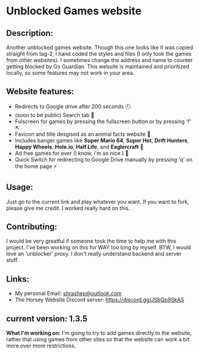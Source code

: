 # Unblocked Games website

## Description:
Another unblocked games website. Though this one looks like it was copied straight from tag-2, I hand coded the styles and files (I only took the games from other websites). I sometimes change the address and name to counter getting blocked by Go Guardian. This website is maintained and prioritized locally, so some features may not work in your area.

## Website features:
* Redirects to Google drive after 200 seconds 🕙
* (soon to be public) Search tab 🔎
* Fulscreen for games by pressing the fullscreen button or by pressing 'f' ⇱
* Favicon and title desgised as an animal facts website 🤫
* Includes banger games like **Super Mario 64**, **Super Hot**, **Drift Hunters**, **Happy Wheels**, **Hole.io**, **Half Life**, and **Eaglercraft** 🤘
* Ad free games for ever (I know, i'm so nice.) 🚫
* Quick Switch for redirecting to Google Drive manually by pressing 'q' on the home page ⚡

## Usage:
Just go to the current link and play whatever you want. If you want to fork, please give me credit. I worked really hard on this.

## Contributing:
I would be very greatful if someone took the time to help me with this project. I've been working on this for WAY too long by myself. BTW, I would love an 'unblocker' proxy. I don't really understand backend and server stuff.
## Links:
* My personal Email: shrashep@outlook.com
* The Horsey Website Discord server: https://discord.gg/JSbQp9SkAS


## current version: 1.3.5
**What I'm working on:**
I'm going to try to add games directly to the website, rather that using games from other sites so that the website can work a bit more over more restrictions.